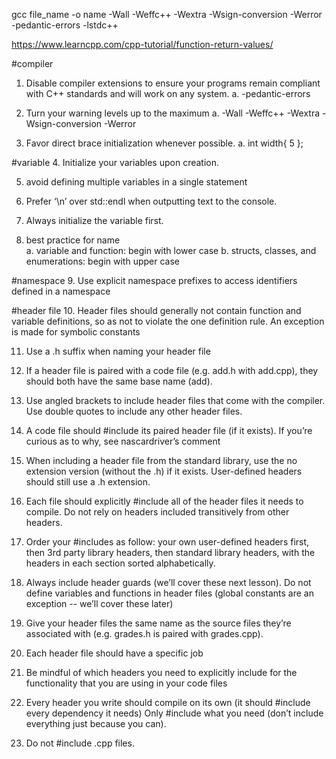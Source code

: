 gcc file_name -o name -Wall -Weffc++ -Wextra -Wsign-conversion -Werror -pedantic-errors -lstdc++

https://www.learncpp.com/cpp-tutorial/function-return-values/

#compiler
1. Disable compiler extensions to ensure your programs remain compliant with C++ standards and will work on any system.
    a. -pedantic-errors

2. Turn your warning levels up to the maximum
    a. -Wall -Weffc++ -Wextra -Wsign-conversion -Werror

3. Favor direct brace initialization whenever possible.
    a. int width{ 5 };

#variable
4. Initialize your variables upon creation.

5. avoid defining multiple variables in a single statement
6.  Prefer ‘\n’ over std::endl when outputting text to the console.
7. Always initialize the variable first.

8. best practice for name   
    a. variable and function: begin with lower case
    b. structs, classes, and enumerations: begin with upper case

#namespace
9. Use explicit namespace prefixes to access identifiers defined in a namespace

#header file
10. Header files should generally not contain function and variable definitions, so as not to violate the one definition rule. An exception is made for symbolic constants

11. Use a .h suffix when naming your header file

12. If a header file is paired with a code file (e.g. add.h with add.cpp), they should both have the same base name (add).

13. Use angled brackets to include header files that come with the compiler. Use double quotes to include any other header files.

14. A code file should #include its paired header file (if it exists). If you’re curious as to why, see nascardriver’s comment

15. When including a header file from the standard library, use the no extension version (without the .h) if it exists. User-defined headers should still use a .h extension.

16. Each file should explicitly #include all of the header files it needs to compile. Do not rely on headers included transitively from other headers.

17. Order your #includes as follow: your own user-defined headers first, then 3rd party library headers, then standard library headers, with the headers in each section sorted alphabetically.

18. Always include header guards (we’ll cover these next lesson).
Do not define variables and functions in header files (global constants are an exception -- we’ll cover these later)
19. Give your header files the same name as the source files they’re associated with (e.g. grades.h is paired with grades.cpp).
20. Each header file should have a specific job
21. Be mindful of which headers you need to explicitly include for the functionality that you are using in your code files
22. Every header you write should compile on its own (it should #include every dependency it needs)
Only #include what you need (don’t include everything just because you can).
23. Do not #include .cpp files.

